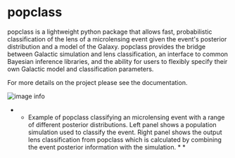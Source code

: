 # popclass

popclass is a lightweight python package that allows fast, probabilistic classification of the lens of a microlensing event given the event's posterior distribution and a model of the Galaxy. popclass provides the bridge between Galactic simulation and lens classification, an interface to common Bayesian inference libraries, and the ability for users to flexibly specify their own Galactic model and classification parameters.

For more details on the project please see the documentation.

![image info](./docs/images/lens_class.gif)

* * Example of popclass classifying an microlensing event with a range of different posterior distributions. Left panel shows a population simulation used to classify the event. Right panel shows the output lens classification from popclass which is calculated by combining the event posterior information with the simulation. * *

